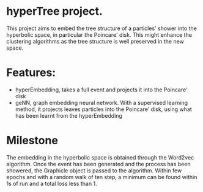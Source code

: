 # hyperTree project.
This project aims to embed the tree structure of a particles' shower into the 
hyperbolic space, in particular the Poincare' disk. 
This might enhance the clustering algorithms as the tree structure is well 
preserved in the new space.

# Features:
- hyperEmbedding, takes a full event and projects it into the Poincare' disk
- geNN, graph embedding neural network. With a supervised learning method, 
it projects leaves particles into the Poincare' disk, using what has been 
learnt from the hyperEmbedding

# Milestone
The embedding in the hyperbolic space is obtained through the Word2vec 
algorithm. Once the event has been generated and the process has been showered,
the Graphicle object is passed to the algorithm. Within few epochs and with 
a random walk of ten step, a minimum can be found within 1s of run and a total
loss less than 1. 

